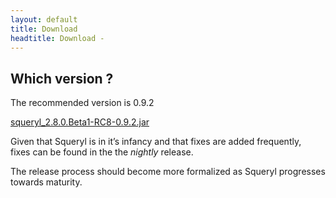 ```yaml
---
layout: default
title: Download
headtitle: Download - 
---
```


Which version ?
---------------

The recommended version is 0.9.2

[squeryl\_2.8.0.Beta1-RC8-0.9.2.jar](http://github.com/max-l/Squeryl/downloads/squeryl_2.8.0.Beta1-RC8-0.9.2.jar)

Given that Squeryl is in it’s infancy and that fixes are added
frequently,  
fixes can be found in the the *nightly* release.

The release process should become more formalized as Squeryl progresses
towards maturity.

